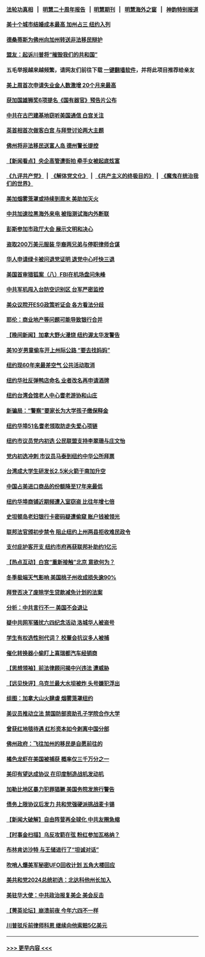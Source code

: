 #### [法轮功真相](https://github.com/gfw-breaker/truth/blob/master/README.md?t=0) &nbsp;&nbsp;|&nbsp;&nbsp; [明慧二十周年报告](https://github.com/gfw-breaker/mh-reports/blob/master/README.md?t=0) &nbsp;&nbsp;|&nbsp;&nbsp;[明慧期刊](https://github.com/gfw-breaker/mh-qikan) &nbsp;&nbsp;|&nbsp;&nbsp; [明慧海外之窗](https://github.com/gfw-breaker/mh-news/blob/master/README.md?t=0) &nbsp;&nbsp;|&nbsp;&nbsp; [神韵特别报道](https://github.com/gfw-breaker/mh-news/blob/master/shenyun.md?t=0)
#### [美十个城市结婚成本最高 加州占三 纽约入列](../pages/nsc412/n14011932.md?t=06090643) 
#### [德桑蒂斯为佛州向加州转送非法移民辩护](../pages/nsc412/n14012621.md?t=06090643) 
#### [盟友：起诉川普将“摧毁我们的共和国”](../pages/nsc412/n14012552.md?t=06090643) 
#### 五毛举报越来越频繁，请网友们前往下载 [一键翻墙软件](https://github.com/gfw-breaker/ssr-accounts)，并将此项目推荐给亲友
#### [美上周首次申请失业金人数激增 20个月来最高](../pages/nsc412/n14012549.md?t=06090643) 
#### [获加国雄狮奖6项提名《国有器官》预告片公布](../pages/nsc412/n14012594.md?t=06090643) 
#### [中共在古巴建基地窃听美国通信 白宫关注](../pages/nsc412/n14012551.md?t=06090643) 
#### [英首相首次做客白宫 与拜登讨论两大主题](../pages/nsc412/n14012380.md?t=06090643) 
#### [佛州将非法移民送富人岛 德州警长提控](../pages/nsc412/n14012069.md?t=06090643) 
#### [【新闻看点】央企高管遭街拍 牵手女被起底炫富](../pages/nsc412/n14012548.md?t=06090643) 
#### [《九评共产党》](https://github.com/begood0513/9ping.md/blob/master/README.md) &nbsp;|&nbsp; [《解体党文化》](../../../../jtdwh.md/blob/master/README.md)  &nbsp;|&nbsp; [《共产主义的终极目的》](../../../../gczydzjmd.md/blob/master/README.md) &nbsp;|&nbsp; [《魔鬼在统治我们的世界》](../../../../mgztzwmdsj.md/blob/master/README.md) 
#### [美加烟雾笼罩或持续到周末 美助加灭火](../pages/nsc412/n14012355.md?t=06090643) 
#### [中共加速拉黑海外来电 被指测试海内外断联](../pages/nsc412/n14012543.md?t=06090643) 
#### [彭斯参加市政厅大会 展示文明和决心](../pages/nsc412/n14012428.md?t=06090643) 
#### [盗取200万美元服装 华裔两兄弟与停职律师合谋](../pages/nsc412/n14012191.md?t=06090643) 
#### [华人申请绿卡被问退党证明 退党中心吁快三退](../pages/nsc412/n14012199.md?t=06090643) 
#### [美国首审猎狐案（八）FBI在机场盘问朱峰](../pages/nsc412/n14012186.md?t=06090643) 
#### [中共军机闯入台防空识别区 台军严密监控](../pages/nsc412/n14012349.md?t=06090643) 
#### [美众议院开ESG政策听证会 各方看法分歧](../pages/nsc412/n14011912.md?t=06090643) 
#### [耶伦：商业地产等问题可能导致银行合并](../pages/nsc412/n14012308.md?t=06090643) 
#### [【晚间新闻】加拿大野火漫烧 纽约渥太华发警告](../pages/nsc412/n14012288.md?t=06090643) 
#### [美10岁男童偷车开上州际公路 “要去找妈妈”](../pages/nsc412/n14012147.md?t=06090643) 
#### [纽约现60年来最差空气 公共活动取消](../pages/nsc412/n14011963.md?t=06090643) 
#### [纽约华社反弹鸭店命名 业者改名再申请酒牌](../pages/nsc412/n14012192.md?t=06090643) 
#### [纽约台湾会馆老人中心耆老游协和山庄](../pages/nsc412/n14012210.md?t=06090643) 
#### [新骗局：“警察”要家长为大学孩子缴保释金](../pages/nsc412/n14012223.md?t=06090643) 
#### [纽约华埠51名耆老领取防走失爱心项链](../pages/nsc412/n14012188.md?t=06090643) 
#### [纽约市议员党内初选 公民联盟支持李翠珊与庄文怡](../pages/nsc412/n14012194.md?t=06090643) 
#### [党内初选冲刺 市议员马泰到纽约中华公所拜票](../pages/nsc412/n14012195.md?t=06090643) 
#### [台湾成大学生研发长2.5米火箭于南加升空](../pages/nsc412/n14012185.md?t=06090643) 
#### [中国占美进口商品的份额降至17年来最低](../pages/nsc412/n14012106.md?t=06090643) 
#### [纽约华埠商铺近期频遭入室窃盗 比往年增七倍](../pages/nsc412/n14012153.md?t=06090643) 
#### [史坦顿岛老妇银行卡密码疑遭偷窥 账户钱被领光](../pages/nsc412/n14012151.md?t=06090643) 
#### [联邦法官颁初步禁令 阻止纽约上州两县拒收难民政令](../pages/nsc412/n14012128.md?t=06090643) 
#### [支付庇护客开支 纽约市府再获联邦补助约1亿元](../pages/nsc412/n14012123.md?t=06090643) 
#### [【热点互动】白宫“重新接触”北京 意欲何为？](../pages/nsc412/n14011960.md?t=06090643) 
#### [冬季极端天气影响 美国桃子州收成损失逾90%](../pages/nsc412/n14012012.md?t=06090643) 
#### [拜登否决了废除学生贷款减免计划的法案](../pages/nsc412/n14011982.md?t=06090643) 
#### [分析：中共言行不一 美国不会退让](../pages/nsc412/n14011970.md?t=06090643) 
#### [疑中共网军骚扰六四纪念活动 洛城华人被盗号](../pages/nsc412/n14012073.md?t=06090643) 
#### [学生有权选性别代词？ 校董会抗议多人被捕](../pages/nsc412/n14012059.md?t=06090643) 
#### [催化转换器小偷盯上喜瑞都汽车经销商](../pages/nsc412/n14012045.md?t=06090643) 
#### [【思想领袖】前法律顾问揭中兴违法 遭威胁](../pages/nsc412/n14001882.md?t=06090643) 
#### [【远见快评】乌克兰最大水坝被炸 头号嫌犯浮出](../pages/nsc412/n14011953.md?t=06090643) 
#### [组图：加拿大山火肆虐 烟雾笼罩纽约](../pages/nsc412/n14011885.md?t=06090643) 
#### [美议员推动立法 禁国防部资助孔子学院合作大学](../pages/nsc412/n14011921.md?t=06090643) 
#### [曾获红地毯待遇 红杉资本如今剥离中国分部](../pages/nsc412/n14011934.md?t=06090643) 
#### [佛州政府：飞往加州的移民是自愿前往的](../pages/nsc412/n14011897.md?t=06090643) 
#### [橘色龙虾在美国被捕获 概率仅三千万分之一](../pages/nsc412/n14011820.md?t=06090643) 
#### [美印有望达成协议 在印度制造战机发动机](../pages/nsc412/n14011844.md?t=06090643) 
#### [加勒比地区暴力犯罪猖獗 美国务院发旅行警告](../pages/nsc412/n14011915.md?t=06090643) 
#### [债务上限协议后发力 共和党强硬派挑战麦卡锡](../pages/nsc412/n14011835.md?t=06090643) 
#### [【新闻大破解】自由阵营再全球化 中共友圈急缩](../pages/nsc412/n14011813.md?t=06090643) 
#### [【时事金扫描】乌反攻箭在弦 粉红参加瓦格纳？](../pages/nsc412/n14011788.md?t=06090643) 
#### [布林肯访沙特 与王储进行了“坦诚对话”](../pages/nsc412/n14011905.md?t=06090643) 
#### [吹哨人爆美军秘密UFO回收计划 五角大楼回应](../pages/nsc412/n14011874.md?t=06090643) 
#### [美共和党2024总统初选：北达科他州长加入](../pages/nsc412/n14011810.md?t=06090643) 
#### [美驻华大使：中共政治报复美企 美会反击](../pages/nsc412/n14011843.md?t=06090643) 
#### [【菁英论坛】崩溃前夜 今年六四不一样](../pages/nsc412/n14011950.md?t=06090643) 
#### [川普驳斥前律师科恩 继续向他索赔5亿美元](../pages/nsc412/n14011782.md?t=06090643) 

----
#### [ >>> 更早内容 <<< ](../indexes/nsc412-earlier.md)
